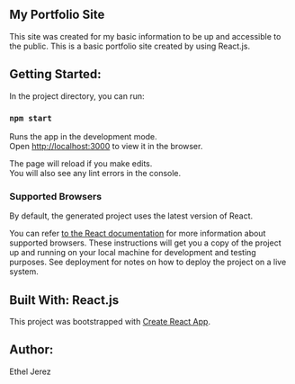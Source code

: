 ## My Portfolio Site
This site was created for my basic information to be up and accessible to the public. This is a basic portfolio site created by using React.js. 

## Getting Started:
In the project directory, you can run:

### `npm start`

Runs the app in the development mode.<br>
Open [http://localhost:3000](http://localhost:3000) to view it in the browser.

The page will reload if you make edits.<br>
You will also see any lint errors in the console.

### Supported Browsers

By default, the generated project uses the latest version of React.

You can refer [to the React documentation](https://reactjs.org/docs/react-dom.html#browser-support) for more information about supported browsers.
These instructions will get you a copy of the project up and running on your local machine for development and testing purposes. See deployment for notes on how to deploy the project on a live system.

## Built With: React.js
This project was bootstrapped with [Create React App](https://github.com/facebookincubator/create-react-app).

## Author:
Ethel Jerez




